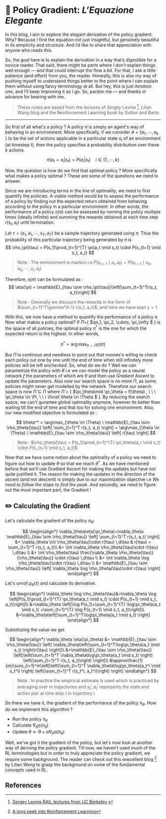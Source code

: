 <script type="text/javascript">
  window.MathJax = {
    tex: {
      inlineMath: [['$', '$'], ['\\(', '\\)']],
      processEscapes: true,
      processEnvironments: true
    },
    options: {
      renderActions: {
        findScript: [10, function (doc) {
          // escape Markdown italics (*) inside math
          for (const script of document.querySelectorAll('script[type^="math/tex"]')) {
            script.text = script.text.replace(/\^([^\s^_{}\\])/g, '^{$1}');
          }
        }, '']
      }
    }
  };
</script>

<script async id="MathJax-script" src="https://cdn.jsdelivr.net/npm/mathjax@3/es5/tex-mml-chtml.js"></script>


# 🎯 Policy Gradient: *L’Equazione Elegante*

In this blog, I aim to explore the elegant derivation of the policy gradient. Why? Because I find the equation not just insightful, but genuinely beautiful in its simplicity and structure. And I’d like to share that appreciation with anyone who reads this.

So, the goal here is to explain the derivation in a way that’s digestible for a novice reader. That said, there might be parts where I don’t explain things well enough — and that could interrupt the flow a bit. For that, I ask a little patience (and effort) from you, the reader. Honestly, this is also my way of pushing myself to understand things better to the point where I can explain them without using fancy terminology at all. But hey, this is just *iteration one*, and I’ll keep improving it as I go. So, pardon me — and thanks in advance for bearing with me. 

>These notes are based from the lectures of Sergey Levine [^1], Lilian Wang blog and the Reinforcement Learning book by Sutton and Barto

---

So first of all what's a policy ? A policy $\pi$ is simply an agent's way of behaving in an environment. More specifically, if we consider $A$ = {$a_1, \cdots, a_k$ } to be the set of actions applicable in a particular state $s_t$ of an environment (at timestep $t$), then the policy specifies a probability distribution over these $k$ actions. 

$$
\pi(a_t=a_i|s_t)=P(a_i|s_t) \ \ \ \ i\in\{1, \cdots, k\}
$$

Now, the question is how do we find that optimal policy ? More specifically what makes a policy optimal ? These are some of the questions we need to answer. 

Since we are introducing terms in the line of optimality, we need to first quantify the poilicies. A viable method would be to assess the performance of a policy by finding out the expected return obtained from behaving according to the policy in a particular environment. In other words, the performance of a policy $\eta(\pi)$ can be assessed by running the policy multiple times (ideally infinite) and summing the rewards obtained at each time step $r(s_t, a_t)$ until termination. 

Let $\tau = (s_1, a_1, \cdots, s_T, a_T)$ be a sample trajectory generated using $\pi$. Thus the probability of this particular trajectory being generated by $\pi$ is 
$$
\rho_\pi(\tau) = P(s_1)\prod_{t=1}^{T} \pi(a_t \mid s_t) \cdot P(s_{t+1} \mid s_t, a_t)
$$
> Note : The environment is markov i.e $P(s_{t+1}\mid s_t, a_t)=P(s_{t+1}\mid s_0, a_0, \cdots, s_t, a_t)$

Therefore, $\eta(\pi)$ can be formulated as :
$$
\eta(\pi) = \mathbb{E}_{\tau \sim \rho_\pi(\tau)}\left[\sum_{t=1}^Tr(s_t, a_t)\right]
$$
> Note : Generally we discount the rewards in the form of $\sum_{t=1}^T\gamma^{t-1} r(s_t, a_t)$, and here we have kept $\gamma=1$

With this, we now have a method to quantify the performance of a policy $\pi$. Now what makes a policy optimal? If $\Pi$={ $\pi_1, \pi_2, \cdots, \pi_\infty $ } is the space of all policies, the optimal policy $\pi^\ast$ is the one for which the expected return is the highest. In other words,

$$
\pi^\ast = \arg \max_{\pi\sim \Pi} \eta(\pi)
$$

But $\Pi$ is continous and needless to point out that noones's willing to check each policy out one by one until the end of time when still infinitely more  policies will be left unchecked. So, what do we do ? Well we can parametrize the policy with $\theta$ i.e we can model the policy as a neural network $f$ the parameters of which are $\theta$ and then use *Gradient Ascent* to update the parameters. Also now our search space is no more $\Pi$, as some policies might never get modelled by the network. Therefore our search space is now $\tilde{\Pi}\subseteq \Pi$ where $\tilde{\Pi}$ = { $\pi_\theta\mid \pi_\theta = f(\theta) , \ \ \ \pi_\theta \in \Pi, \ \ \ \forall \theta \in \Theta $ }. By reducing the search space, we can't gurantee global optimality anymore, however its better than waiting till the end of time and that too for solving one environment. Also, our new modified objective is formulated as :

$$
\theta^* = \arg\max_{\theta \in \Theta} \ \mathbb{E}_{\tau \sim \rho_\theta(\tau)} \left[ \sum_{t=1}^T r(s_t, a_t) \right] = \arg\max_{\theta \in \Theta} \ \mathbb{E}_{\tau \sim \rho_\theta(\tau)} \left[ r(\tau) \right]
$$

>Note : $\rho_\theta(\tau) = P(s_1)\prod_{t=1}^{T} \pi_\theta(a_t \mid s_t) \cdot P(s_{t+1} \mid s_t, a_t)$

Now that we have some notion about the optimality of a policy we need to figure out how to update $\theta$ so that we reach $\theta^\ast$. As we have mentioned before that we'll use Gradient Ascent for making the updates but have not quite justified it. The reason for making the updates in the direction of the ascent (and not descent) is simply due to our maximization objective i.e *We need to follow the slope to find the peak*. And secondly, we need to figure out the most important part, the Gradient !



## ✏️ Calculating the Gradient

Let's calculate the gradient of the policy $\pi_\theta$:

$$
\begin{align*}
\nabla_\theta\eta(\pi_\theta)=\nabla_\theta \mathbb{E}_{\tau \sim \rho_\theta(\tau)} \left[ \sum_{t=1}^T r(s_t, a_t) \right] &= \nabla_\theta \int \rho_\theta(\tau)\cdot r(\tau) \,d\tau & r(\tau) =  \sum_{t=1}^T r(s_t, a_t)\\
&= \int \nabla_\theta \rho_\theta(\tau)\cdot r(\tau) \,d\tau \\
&= \int \rho_\theta(\tau) \frac{\nabla_\theta \rho_\theta(\tau)}{\rho_\theta(\tau)} \cdot r(\tau) \,d\tau \\
&= \int \nabla_\theta \log \rho_\theta(\tau)\cdot r(\tau) \,d\tau \\
&= \mathbb{E}_{\tau \sim \rho_\theta(\tau)} \left[ \nabla_\theta \log \rho_\theta(\tau)\cdot r(\tau) \right]
\end{align*}
$$

Let's unroll $\rho_\theta(\tau)$ and calculate its derivative:

$$
\begin{align*}
\nabla_\theta \log \rho_\theta(\tau)&=\nabla_\theta \log \left[P(s_1)\prod_{t=1}^{T} \pi_\theta(a_t \mid s_t) \cdot P(s_{t+1} \mid s_t, a_t)\right]\\
&=\nabla_\theta \left[\log P(s_1)+\sum_{t=1}^{T} \log\pi_\theta(a_t \mid s_t) +\sum_{t=1}^{T} \log P(s_{t+1} \mid s_t, a_t)\right]\\
&=\nabla_\theta\left[\sum_{t=1}^T\log\pi_\theta(a_t \mid s_t) \right]
\end{align*}
$$

Substituting the value we get 

$$
\begin{align*}
\nabla_\theta \eta(\pi_\theta)
&= \mathbb{E}_{\tau \sim \rho_\theta(\tau)} \left[ \nabla_\theta\left(\sum_{t=1}^T\log\pi_\theta(a_t \mid s_t) \right)r(\tau) \right]\\
&=\mathbb{E}_{\tau \sim \rho_\theta(\tau)} \left[\left(\sum_{t=1}^T \nabla_\theta\log\pi_\theta(a_t \mid s_t) \right) \left(\sum_{t=1}^T r(s_t, a_t)\right) \right]\\
&\approx\frac{1}{m}\sum_{i=1}^m\left[\left(\sum_{t=1}^T \nabla_\theta\log\pi_\theta(a_t^i \mid s_t^i) \right) \left(\sum_{t=1}^T r(s_t^i, a_t^i)\right) \right]
\end{align*}
$$

> Note : In practice the empirical estimate is used which is practiced by averaging over $m$ trajectories and $s_t^i, a_t^i$ represents the state and action pair at time step $t$ in trajectory $i$

So there we have it, the gradient of the performance of the policy $\pi_\theta$. How do we implement this algorithm ? 
- Run the policy $\pi_\theta$
- Calculate $\nabla_\theta \eta(\pi_\theta)$
- Update $\theta \leftarrow \theta + \alpha \nabla_\theta \eta(\pi_\theta)$

Well, we've got it the gradient of the policy, but let's now look at another way of deriving the policy gradient. Till now, we haven't used much of the RL terminologies but in order to truly appreciate the policy gradient, we require some background. The reader can check out this execellent blog [^2] by Lilian Weng to grasp the background on some of the fundamental concepts used in RL. 

## References

[^1]: [Sergey Levine RAIL lectures from UC Berkeley](https://rail.eecs.berkeley.edu/deeprlcourse/).
[^2]:[A long peek into Reinforcement Learning](https://lilianweng.github.io/posts/2018-02-19-rl-overview/)

